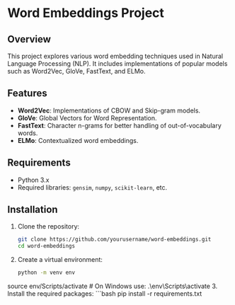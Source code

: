 # Word Embeddings Project

## Overview

This project explores various word embedding techniques used in Natural Language Processing (NLP). It includes implementations of popular models such as Word2Vec, GloVe, FastText, and ELMo.

## Features

- **Word2Vec**: Implementations of CBOW and Skip-gram models.
- **GloVe**: Global Vectors for Word Representation.
- **FastText**: Character n-grams for better handling of out-of-vocabulary words.
- **ELMo**: Contextualized word embeddings.

## Requirements

- Python 3.x
- Required libraries: `gensim`, `numpy`, `scikit-learn`, etc.

## Installation

1. Clone the repository:
   ```bash
   git clone https://github.com/yourusername/word-embeddings.git
   cd word-embeddings
2. Create a virtual environment:
    ```bash
    python -m venv env
source env/Scripts/activate  # On Windows use: .\env\Scripts\activate
3. Install the required packages:
    ```bash
    pip install -r requirements.txt
